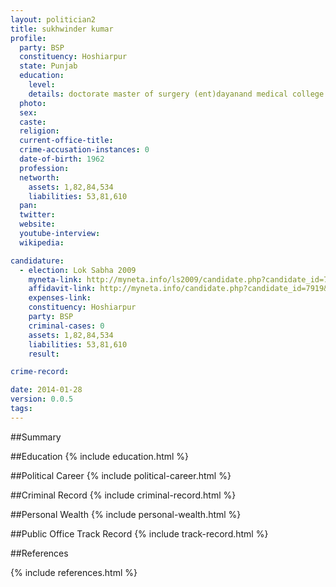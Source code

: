 ```yaml
---
layout: politician2
title: sukhwinder kumar
profile: 
  party: BSP
  constituency: Hoshiarpur
  state: Punjab
  education: 
    level: 
    details: doctorate master of surgery (ent)dayanand medical college ludhiana (punjab university chandigarh)dec 1992
  photo: 
  sex: 
  caste: 
  religion: 
  current-office-title: 
  crime-accusation-instances: 0
  date-of-birth: 1962
  profession: 
  networth: 
    assets: 1,82,84,534
    liabilities: 53,81,610
  pan: 
  twitter: 
  website: 
  youtube-interview: 
  wikipedia: 

candidature: 
  - election: Lok Sabha 2009
    myneta-link: http://myneta.info/ls2009/candidate.php?candidate_id=7919
    affidavit-link: http://myneta.info/candidate.php?candidate_id=7919&scan=original
    expenses-link: 
    constituency: Hoshiarpur 
    party: BSP
    criminal-cases: 0
    assets: 1,82,84,534
    liabilities: 53,81,610
    result:  

crime-record: 

date: 2014-01-28
version: 0.0.5
tags: 
---
```

##Summary


##Education
{% include education.html %}


##Political Career
{% include political-career.html %}


##Criminal Record
{% include criminal-record.html %}


##Personal Wealth
{% include personal-wealth.html %}


##Public Office Track Record
{% include track-record.html %}


##References


{% include references.html %}